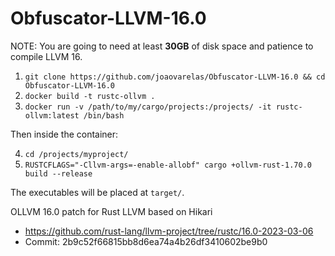 # Obfuscator-LLVM-16.0


NOTE: You are going to need at least **30GB** of disk space and patience to compile LLVM 16.


1. `git clone https://github.com/joaovarelas/Obfuscator-LLVM-16.0 && cd Obfuscator-LLVM-16.0`
2. `docker build -t rustc-ollvm .`
3. `docker run -v /path/to/my/cargo/projects:/projects/ -it rustc-ollvm:latest /bin/bash`

Then inside the container:

4. `cd /projects/myproject/`
5. `RUSTCFLAGS="-Cllvm-args=-enable-allobf" cargo +ollvm-rust-1.70.0 build --release`

The executables will be placed at `target/`.




OLLVM 16.0 patch for Rust LLVM based on Hikari

- https://github.com/rust-lang/llvm-project/tree/rustc/16.0-2023-03-06
- Commit: 2b9c52f66815bb8d6ea74a4b26df3410602be9b0



